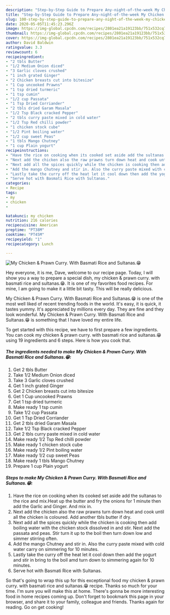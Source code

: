 ```yaml
---
description: "Step-by-Step Guide to Prepare Any-night-of-the-week My Chicken &amp;amp; Prawn Curry. With Basmati Rice and Sultanas.😁"
title: "Step-by-Step Guide to Prepare Any-night-of-the-week My Chicken &amp;amp; Prawn Curry. With Basmati Rice and Sultanas.😁"
slug: 100-step-by-step-guide-to-prepare-any-night-of-the-week-my-chicken-and-amp-prawn-curry-with-basmati-rice-and-sultanas
date: 2020-05-05T11:45:23.296Z
image: https://img-global.cpcdn.com/recipes/2801ea21a19123bb/751x532cq70/my-chicken-prawn-curry-with-basmati-rice-and-sultanas😁-recipe-main-photo.jpg
thumbnail: https://img-global.cpcdn.com/recipes/2801ea21a19123bb/751x532cq70/my-chicken-prawn-curry-with-basmati-rice-and-sultanas😁-recipe-main-photo.jpg
cover: https://img-global.cpcdn.com/recipes/2801ea21a19123bb/751x532cq70/my-chicken-prawn-curry-with-basmati-rice-and-sultanas😁-recipe-main-photo.jpg
author: David Baldwin
ratingvalue: 3.3
reviewcount: 6
recipeingredient:
- "2 tbls Butter"
- "1/2 Medium Onion diced"
- "3 Garlic cloves crushed"
- "1 inch grated Ginger"
- "2 Chicken breasts cut into bitesize"
- "1 Cup uncooked Prawns"
- "1 tsp dried turmeric"
- "1 tsp cumin"
- "1/2 cup Passata"
- "1 Tsp Dried Corriander"
- "2 tbls dried Garam Masala"
- "1/2 Tsp Black cracked Pepper"
- "2 tbls curry paste mixed in cold water"
- "1/2 Tsp Red chilli powder"
- "1 chicken stock cube"
- "1/2 Pint boiling water"
- "1/2 cup sweet Peas"
- "1 tbls Mango Chutney"
- "1 cup Plain yogurt"
recipeinstructions:
- "Have the rice on cooking when its cooked set aside add the sultanas to the rice and mix.Heat up the butter and fry the onions for 1 minute then add the Garlic and Ginger. And mix in."
- "Next add the chicken also the raw prawns turn down heat and cook until all the chicken is coloured. Add another tbls butter if dry."
- "Next add all the spices quickly while the chicken is cooking then add boiling water with the chicken stock dissolved in and stir. Next add the passata and peas. Stir turn it up to the boil then turn down low and simmer stirring often."
- "Add the mango Chutney and stir in. Also the curry paste mixed with cold water carry on simmering for 10 minutes."
- "Lastly take the curry off the heat let it cool down then add the yogurt and stir in bring to the boil amd turn down to simmering again for 10 minutes."
- "Serve hot with Basmati Rice with Sultanas."
categories:
- Recipe
tags:
- my
- chicken
- 

katakunci: my chicken  
nutrition: 216 calories
recipecuisine: American
preptime: "PT38M"
cooktime: "PT45M"
recipeyield: "1"
recipecategory: Lunch

---
```



![My Chicken &amp; Prawn Curry. With Basmati Rice and Sultanas.😁](https://img-global.cpcdn.com/recipes/2801ea21a19123bb/751x532cq70/my-chicken-prawn-curry-with-basmati-rice-and-sultanas😁-recipe-main-photo.jpg)

Hey everyone, it is me, Dave, welcome to our recipe page. Today, I will show you a way to prepare a special dish, my chicken &amp; prawn curry. with basmati rice and sultanas.😁. It is one of my favorites food recipes. For mine, I am going to make it a little bit tasty. This will be really delicious.



My Chicken &amp; Prawn Curry. With Basmati Rice and Sultanas.😁 is one of the most well liked of recent trending foods in the world. It's easy, it is quick, it tastes yummy. It's appreciated by millions every day. They are fine and they look wonderful. My Chicken &amp; Prawn Curry. With Basmati Rice and Sultanas.😁 is something that I have loved my entire life.


To get started with this recipe, we have to first prepare a few ingredients. You can cook my chicken &amp; prawn curry. with basmati rice and sultanas.😁 using 19 ingredients and 6 steps. Here is how you cook that.

<!--inarticleads1-->

##### The ingredients needed to make My Chicken &amp; Prawn Curry. With Basmati Rice and Sultanas.😁:

1. Get 2 tbls Butter
1. Take 1/2 Medium Onion diced
1. Take 3 Garlic cloves crushed
1. Get 1 inch grated Ginger
1. Get 2 Chicken breasts cut into bitesize
1. Get 1 Cup uncooked Prawns
1. Get 1 tsp dried turmeric
1. Make ready 1 tsp cumin
1. Take 1/2 cup Passata
1. Get 1 Tsp Dried Corriander
1. Get 2 tbls dried Garam Masala
1. Take 1/2 Tsp Black cracked Pepper
1. Get 2 tbls curry paste mixed in cold water
1. Make ready 1/2 Tsp Red chilli powder
1. Make ready 1 chicken stock cube
1. Make ready 1/2 Pint boiling water
1. Make ready 1/2 cup sweet Peas
1. Make ready 1 tbls Mango Chutney
1. Prepare 1 cup Plain yogurt




<!--inarticleads2-->

##### Steps to make My Chicken &amp; Prawn Curry. With Basmati Rice and Sultanas.😁:

1. Have the rice on cooking when its cooked set aside add the sultanas to the rice and mix.Heat up the butter and fry the onions for 1 minute then add the Garlic and Ginger. And mix in.
1. Next add the chicken also the raw prawns turn down heat and cook until all the chicken is coloured. Add another tbls butter if dry.
1. Next add all the spices quickly while the chicken is cooking then add boiling water with the chicken stock dissolved in and stir. Next add the passata and peas. Stir turn it up to the boil then turn down low and simmer stirring often.
1. Add the mango Chutney and stir in. Also the curry paste mixed with cold water carry on simmering for 10 minutes.
1. Lastly take the curry off the heat let it cool down then add the yogurt and stir in bring to the boil amd turn down to simmering again for 10 minutes.
1. Serve hot with Basmati Rice with Sultanas.




So that's going to wrap this up for this exceptional food my chicken &amp; prawn curry. with basmati rice and sultanas.😁 recipe. Thanks so much for your time. I'm sure you will make this at home. There's gonna be more interesting food in home recipes coming up. Don't forget to bookmark this page in your browser, and share it to your family, colleague and friends. Thanks again for reading. Go on get cooking!
